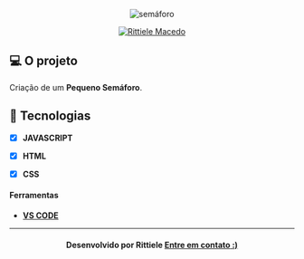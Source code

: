 <p align="center">
   <img src="Captura.png" alt="semáforo" />
</p>

<!-- Badges -->
<p align="center">
   <a href="https://www.linkedin.com/in/rittielemacedo/">
      <img alt="Rittiele Macedo" src="https://img.shields.io/badge/-Rittiele Macedo-blue?style=flat&logo=Linkedin&logoColor=bluee" />
   </a>
</p>

<!--Sobre o projeto-->
## 💻 O projeto

Criação de um  **Pequeno Semáforo**. 


<!--layout-->
## 🚀  Tecnologias
- [x]  **JAVASCRIPT**
- [x] **HTML**
- [x] **CSS**


#### Ferramentas
- [**VS CODE**]()

---

<h4 align=center>Desenvolvido por Rittiele <a href="https://www.linkedin.com/in/rittielemacedo/"> <strong>Entre em contato</strong> :)</a></a></h4>
